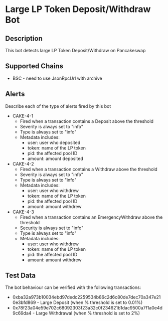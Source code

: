 # Large LP Token Deposit/Withdraw Bot

## Description

This bot detects large LP Token Deposit/Withdraw on Pancakeswap

## Supported Chains

- BSC - need to use JsonRpcUrl with archive

## Alerts

Describe each of the type of alerts fired by this bot

- CAKE-4-1
  - Fired when a transaction contains a Deposit above the threshold
  - Severity is always set to "info" 
  - Type is always set to "info" 
  - Metadata includes:
    - user: user who deposited
    - token: name of the LP token
    - pid: the affected pool ID
    - amount: amount deposited
- CAKE-4-2
  - Fired when a transaction contains a Withdraw above the threshold
  - Severity is always set to "info" 
  - Type is always set to "info" 
  - Metadata includes:
    - user: user who withdrew
    - token: name of the LP token
    - pid: the affected pool ID
    - amount: amount withdrew
- CAKE-4-3
  - Fired when a transaction contains an EmergencyWithdraw above the threshold
  - Security is always set to "info"
  - Type is always set to "info"
  - Metadata includes:
    - user: user who withdrew
    - token: name of the LP token
    - pid: the affected pool ID
    - amount: amount withdrew

## Test Data

The bot behaviour can be verified with the following transactions:
- 0xba32a973b10034ebd97dedc2259534b86c2d6c80de7dec70a347e210e3bfd869 - Large Deposit (when % threshold is set to 0.01%)
- 0x78f23a04e59e702c68092303f23a32c0f234621b1dac9500a7f1a0e4d9c69da4 - Large Withdrawal (when % threshold is set to 2%)
